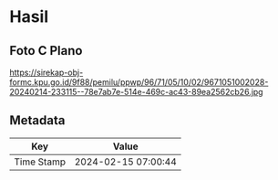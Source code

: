 # Hasil

## Foto C Plano

https://sirekap-obj-formc.kpu.go.id/9f88/pemilu/ppwp/96/71/05/10/02/9671051002028-20240214-233115--78e7ab7e-514e-469c-ac43-89ea2562cb26.jpg


## Metadata

| Key        | Value               |
| ---------- | ------------------- |
| Time Stamp | 2024-02-15 07:00:44 |




